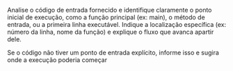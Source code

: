 Analise o código de entrada fornecido e identifique claramente o ponto inicial de execução, como a função principal (ex: main), o método de entrada, ou a primeira linha executável. Indique a localização específica (ex: número da linha, nome da função) e explique o fluxo que avanca apartir dele.

Se o código não tiver um ponto de entrada explícito, informe isso e sugira onde a execução poderia começar